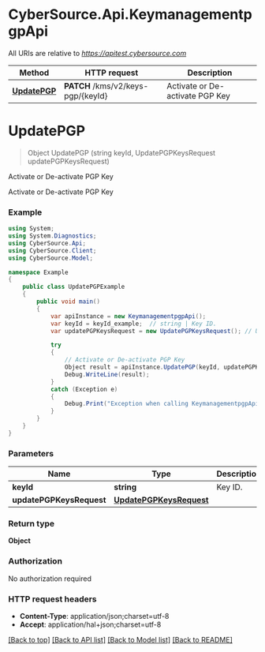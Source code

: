 # CyberSource.Api.KeymanagementpgpApi

All URIs are relative to *https://apitest.cybersource.com*

Method | HTTP request | Description
------------- | ------------- | -------------
[**UpdatePGP**](KeymanagementpgpApi.md#updatepgp) | **PATCH** /kms/v2/keys-pgp/{keyId} | Activate or De-activate PGP Key


<a name="updatepgp"></a>
# **UpdatePGP**
> Object UpdatePGP (string keyId, UpdatePGPKeysRequest updatePGPKeysRequest)

Activate or De-activate PGP Key

Activate or De-activate PGP Key 

### Example
```csharp
using System;
using System.Diagnostics;
using CyberSource.Api;
using CyberSource.Client;
using CyberSource.Model;

namespace Example
{
    public class UpdatePGPExample
    {
        public void main()
        {
            var apiInstance = new KeymanagementpgpApi();
            var keyId = keyId_example;  // string | Key ID. 
            var updatePGPKeysRequest = new UpdatePGPKeysRequest(); // UpdatePGPKeysRequest | 

            try
            {
                // Activate or De-activate PGP Key
                Object result = apiInstance.UpdatePGP(keyId, updatePGPKeysRequest);
                Debug.WriteLine(result);
            }
            catch (Exception e)
            {
                Debug.Print("Exception when calling KeymanagementpgpApi.UpdatePGP: " + e.Message );
            }
        }
    }
}
```

### Parameters

Name | Type | Description  | Notes
------------- | ------------- | ------------- | -------------
 **keyId** | **string**| Key ID.  | 
 **updatePGPKeysRequest** | [**UpdatePGPKeysRequest**](UpdatePGPKeysRequest.md)|  | 

### Return type

**Object**

### Authorization

No authorization required

### HTTP request headers

 - **Content-Type**: application/json;charset=utf-8
 - **Accept**: application/hal+json;charset=utf-8

[[Back to top]](#) [[Back to API list]](../README.md#documentation-for-api-endpoints) [[Back to Model list]](../README.md#documentation-for-models) [[Back to README]](../README.md)

